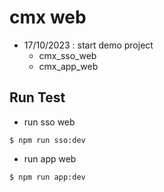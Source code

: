 # cmx web

- 17/10/2023 : start demo project
    - cmx_sso_web
    - cmx_app_web

## Run Test

- run sso web
```
$ npm run sso:dev
```

- run app web
```
$ npm run app:dev
```
